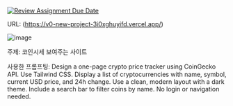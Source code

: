 [![Review Assignment Due Date](https://classroom.github.com/assets/deadline-readme-button-22041afd0340ce965d47ae6ef1cefeee28c7c493a6346c4f15d667ab976d596c.svg)](https://classroom.github.com/a/-DxMF8bJ)


URL:
(https://v0-new-project-3i0xghuyifd.vercel.app/)

![image](https://github.com/user-attachments/assets/06f1fe49-25f2-40d3-bed4-2b5b478681dc)

주제:
코인시세 보여주는 사이트

사용한 프롬프팅:
Design a one-page crypto price tracker using CoinGecko API. Use Tailwind CSS. Display a list of cryptocurrencies with name, symbol, current USD price, and 24h change. Use a clean, modern layout with a dark theme. Include a search bar to filter coins by name. No login or navigation needed.

